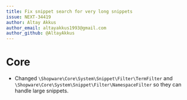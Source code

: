 ```yaml
---
title: Fix snippet search for very long snippets
issue: NEXT-34419
author: Altay Akkus
author_email: altayakkus1993@gmail.com
author_github: @AltayAkkus
---
```

# Core
* Changed `\Shopware\Core\System\Snippet\Filter\TermFilter` and `\Shopware\Core\System\Snippet\Filter\NamespaceFilter` so they can handle large snippets.
